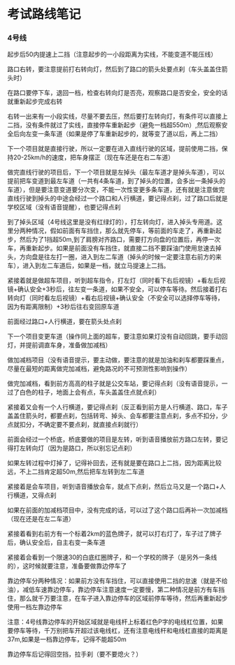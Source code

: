 # 考试路线笔记

### 4号线

起步后50内提速上二挡（注意起步的一小段距离为实线，不能变道不能压线）

路口右转，要注意提前打右转向灯，然后到了路口的箭头处要点刹（车头盖盖住箭头时）

在路口要停下车，退回一档，检查右转向灯是否亮，观察路口是否安全，安全的话就重新起步完成右转

右转一出来有一小段实线，尽量不要去压，然后要打左转向灯，有条件可以直接上二挡，没有条件就过了实线，直接停车重新起步（避免一档超550m）,然后观察安全后向左变一条车道（如果是停了车重新起步的，就等变了道以后，再上二挡）

下一个项目就是直接行驶，所以一定要在进入直线行驶的区域，提前使用二挡，保持20-25km/h的速度，把车身摆正（现在车还是在右二车道）

做完直线行驶的项目后，下一个项目就是左掉头（最左车道才是掉头车道），可以提前把车变道到最左车道（一共有4条车道，到了掉头的位置，会多出一条掉头的车道），但是要注意变道要分次变，不能一次性变更多条车道，还有就是注意做完直线行驶到掉头的中途会经过一个路口和人行横道，要记得点刹，过了路口后就是学校区域（没有语音提醒），也要记得点刹

到了掉头区域（4号线这里是没有红绿灯的），打左转向灯，进入掉头专用道。这里分两种情况，假如前面有车挡住，那么就先停车，等前面的车走了，再重新起步，然后为了1挡超50m,到了肩膀对齐路口，需要打方向盘的位置后，再停一次车，再重新起步。如果是前面没有车挡住，就直接二挡不要踩油门使用怠速去掉头，方向盘是往左打一圈，进入到左二车道（掉头的时候一定要注意右前方的来车），进入到左二车道后，如果是一档，就立马提速上二挡。

紧接着就是做超车项目，听到超车指令，打左灯（同时看下右后视镜）+看左后视镜+确认安全+3秒后，往左变一条道，如果不安全，可以停车等待。然后接着打右转向灯（同时看左后视镜）+看右后视镜+确认安全（不安全可以选择停车等待，因为有距离限制）+3秒后往右变回原车道

前面经过路口+人行横道，要在箭头处点刹

下一个项目变更车道（操作同上面的超车，要注意如果灯没有自动回跳，要手动回灯，并提前调直车身，准备做加减档）

做加减档项目（没有语音提示，要主动做，要注意的就是加油和刹车都要踩重点，尽量在最短的距离做完加减档，避免路况的不可预测性影响到操作）

做完加减档，看到前方高高的柱子就是公交车站，要记得点刹（没有语音提示，一过了白色的柱子，地面上会有点，车头盖盖住点就点刹）

紧接着又会有一个人行横道，要记得点刹（反正看到前方是人行横道、路口，车子盖盖住箭头时，都要点刹，包括转弯、掉头、会车都要注意点刹，多点不扣分，少点就扣分，不确定要不要点刹，就直接点刹就行）

前面会经过一个桥底，桥底要做的项目是左转，听到语音播放前方路口左转，要记得打左转向灯（因为是路口，所以别忘记点刹）


如果左转过程中灯掉了，记得补回去，还有就是要在路口上二挡，因为距离比较远，不上二挡肯定超50m,然后把车左转到左二车道


紧接着是会车项目，听到语音播放会车，就点下点刹，然后立马又是一个路口+人行横道，又得点刹


如果在前面的加减档项目中，没有完成的话，可以过了这个路口后再补一次加减档（现在还是在左二车道）

紧接着看到右前方有一个标着2km的蓝色牌子，就可以打右灯了，车子过了牌子后，确认安全后，自主右变一条车道

紧接着会看到一个限速30的白底红圈牌子，和一个学校的牌子（是另外一条线的），这时候就要注意，准备要做靠边停车了


靠边停车分两种情况：如果前方没有车挡住，可以直接使用二挡的怠速（就是不给油），减低车速靠边停车，靠边停车注意速度一定要慢，第二种情况是前方有车挡住，那么就千万要注意，在车子进入靠边停车的区域前停车等待，然后再重新起步使用一档左靠边停车

注意：4号线靠边停车的开始区域就是电线杆上标着红色P字的电线杠位置，如果要停车等待，千万别把车开超过该电线杠，还有注意电线杆和电线杠直接的距离是37m,如果是一档靠边停车，记得不能超50m


靠边停车后记得回空挡，拉手刹（要不要熄火？）







